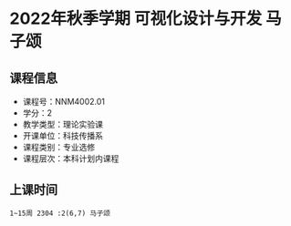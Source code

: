 # 2022年秋季学期 可视化设计与开发 马子颂






## 课程信息

- 课程号：NNM4002.01
- 学分：2
- 教学类型：理论实验课
- 开课单位：科技传播系
- 课程类别：专业选修
- 课程层次：本科计划内课程

## 上课时间

```
1~15周 2304 :2(6,7) 马子颂
```

